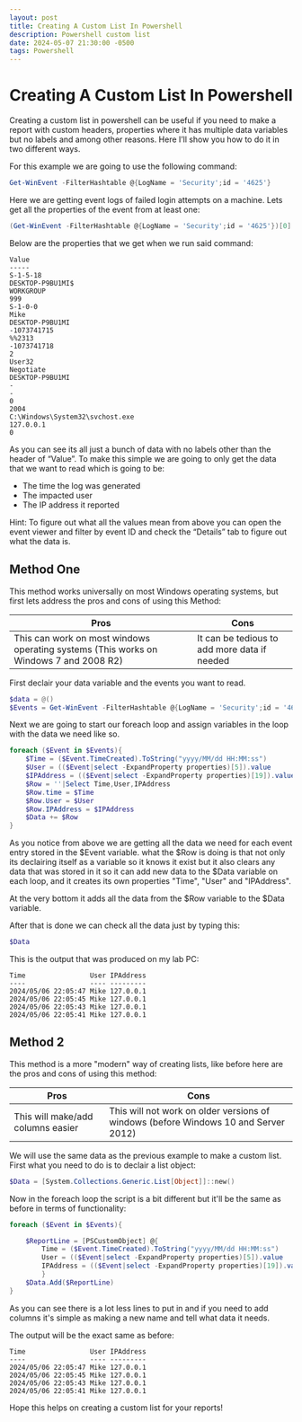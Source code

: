 ```yaml
---
layout: post
title: Creating A Custom List In Powershell
description: Powershell custom list
date: 2024-05-07 21:30:00 -0500
tags: Powershell
---
```


# Creating A Custom List In Powershell


Creating a custom list in powershell can be useful if you need to make a report with custom headers, properties where it has multiple data variables but no labels and among other reasons. Here I’ll show you how to do it in two different ways.

For this example we are going to use the following command:

```powershell
Get-WinEvent -FilterHashtable @{LogName = 'Security';id = '4625'}
```

Here we are getting event logs of failed login attempts on a machine. Lets get all the properties of the event from at least one:

```powershell
(Get-WinEvent -FilterHashtable @{LogName = 'Security';id = '4625'})[0]|select -expandproperty properties
```

Below are the properties that we get when we run said command:

```
Value                          
-----                          
S-1-5-18                       
DESKTOP-P9BU1MI$               
WORKGROUP                      
999                            
S-1-0-0                        
Mike                           
DESKTOP-P9BU1MI                
-1073741715                    
%%2313                         
-1073741718                    
2                              
User32                         
Negotiate                      
DESKTOP-P9BU1MI                
-                              
-                              
0                              
2004                           
C:\Windows\System32\svchost.exe
127.0.0.1                      
0    
```

As you can see its all just a bunch of data with no labels other than the header of “Value”. To make this simple we are going to only get the data that we want to read which is going to be:
- The time the log was generated
- The impacted user
- The IP address it reported

Hint: To figure out what all the values mean from above you can open the event viewer and filter by event ID and check the “Details” tab to figure out what the data is.


## Method One

This method works universally on most Windows operating systems, but first lets address the pros and cons of using this Method:

|Pros|Cons|
|---|---|
|This can work on most windows operating systems (This works on Windows 7 and 2008 R2)|It can be tedious to add more data if needed| 

First declair your data variable and the events you want to read.

```powershell
$data = @()
$Events = Get-WinEvent -FilterHashtable @{LogName = 'Security';id = '4625'}
```

Next we are going to start our foreach loop and assign variables in the loop with the data we need like so.

```powershell
foreach ($Event in $Events){
    $Time = ($Event.TimeCreated).ToString("yyyy/MM/dd HH:MM:ss")
    $User = (($Event|select -ExpandProperty properties)[5]).value
    $IPAddress = (($Event|select -ExpandProperty properties)[19]).value
    $Row = ''|Select Time,User,IPAddress
    $Row.time = $Time
    $Row.User = $User
    $Row.IPAddress = $IPAddress
    $Data += $Row   
}
```

As you notice from above we are getting all the data we need for each event entry stored in the $Event variable. what the $Row is doing is that not only its declairing itself as a variable so it knows it exist but it also clears any data that was stored in it so it can add new data to the $Data variable on each loop, and it creates its own properties "Time", "User" and "IPAddress".

At the very bottom it adds all the data from the $Row variable to the $Data variable. 

After that is done we can check all the data just by typing this:

```powershell
$Data
```

This is the output that was produced on my lab PC:

```
Time                User IPAddress
----                ---- ---------
2024/05/06 22:05:47 Mike 127.0.0.1
2024/05/06 22:05:45 Mike 127.0.0.1
2024/05/06 22:05:43 Mike 127.0.0.1
2024/05/06 22:05:41 Mike 127.0.0.1
```

## Method 2

This method is a more "modern" way of creating lists, like before here are the pros and cons of using this method:

|Pros|Cons|
|---|---|
|This will make/add columns easier|This will not work on older versions of windows (before Windows 10 and Server 2012)|

We will use the same data as the previous example to make a custom list. First what you need to do is to declair a list object:

```powershell
$Data = [System.Collections.Generic.List[Object]]::new()
```
Now in the foreach loop the script is a bit different but it'll be the same as before in terms of functionality:

```powershell
foreach ($Event in $Events){

    $ReportLine = [PSCustomObject] @{
        Time = ($Event.TimeCreated).ToString("yyyy/MM/dd HH:MM:ss")
        User = (($Event|select -ExpandProperty properties)[5]).value
        IPAddress = (($Event|select -ExpandProperty properties)[19]).value
        }
    $Data.Add($ReportLine)
}
```

As you can see there is a lot less lines to put in and if you need to add columns it's simple as making a new name and tell what data it needs.

The output will be the exact same as before:

```
Time                User IPAddress
----                ---- ---------
2024/05/06 22:05:47 Mike 127.0.0.1
2024/05/06 22:05:45 Mike 127.0.0.1
2024/05/06 22:05:43 Mike 127.0.0.1
2024/05/06 22:05:41 Mike 127.0.0.1
```

Hope this helps on creating a custom list for your reports!
